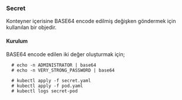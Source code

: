 ### Secret

Konteyner içerisine BASE64 encode edilmiş değişken göndermek için kullanılan bir objedir.

#### Kurulum

BASE64 encode edilen iki değer oluşturmak için;

```
  # echo -n ADMINISTRATOR | base64
  # echo -n VERY_STRONG_PASSWORD | base64
```


```
  # kubectl apply -f secret.yaml
  # kubectl apply -f pod.yaml
  # kubectl logs secret-pod
```

